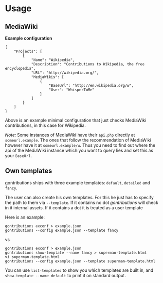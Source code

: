 # Usage

## MediaWiki

**Example configuration**

```
{
    "Projects": [
        {
            "Name": "Wikipedia",
            "Description": "Contributions to Wikipedia, the free encyclopedia",
            "URL": "http://wikipedia.org/",
            "MediaWikis": [
                {
                    "BaseUrl": "http://en.wikipedia.org/w",
                    "User": "WhisperToMe"
                }
            ]
        }
    ]
}
```

Above is an example minimal configuration that just checks MediaWiki contributions, in this case for Wikipedia.

*Note:* Some instances of MediaWiki have their `api.php` directly at `someurl.example`. The ones that follow the recommendation of MediaWiki however have it at `someurl.example/w`. Thus you need to find out where the api of the MediaWiki instance which you want to query lies and set this as your `BaseUrl`.

## Own templates
gontributions ships with three example templates: `default`, `detailed` and `fancy`.

The user can also create his own templates. For this he just has to specify the path to them via `--template`.
If it contains no dot *gontributions* will check in it internal assets. If it contains a dot it is treated as a user template

Here is an example:

```
gontributions exconf > example.json
gontributions --config example.json --template fancy
```

vs

```
gontributions exconf > example.json
gontributions show-template --name fancy > superman-template.html
vi superman-template.html
gontributions --config example.json --template superman-template.html
```

You can use `list-templates` to show you which templates are built in, and `show-template --name default` to print it on standard output.
